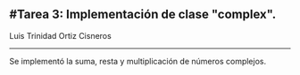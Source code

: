 

#Tarea 3: Implementación de clase "complex".
---
Luis Trinidad Ortiz Cisneros

---
Se implementó la suma, resta y multiplicación de números complejos.


